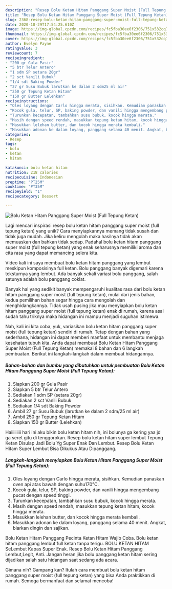 ```yaml
---
description: "Resep Bolu Ketan Hitam Panggang Super Moist (Full Tepung Ketan), Lezat Sekali"
title: "Resep Bolu Ketan Hitam Panggang Super Moist (Full Tepung Ketan), Lezat Sekali"
slug: 2368-resep-bolu-ketan-hitam-panggang-super-moist-full-tepung-ketan-lezat-sekali
date: 2020-10-29T17:54:25.610Z
image: https://img-global.cpcdn.com/recipes/fc5fba30ee6f2306/751x532cq70/bolu-ketan-hitam-panggang-super-moist-full-tepung-ketan-foto-resep-utama.jpg
thumbnail: https://img-global.cpcdn.com/recipes/fc5fba30ee6f2306/751x532cq70/bolu-ketan-hitam-panggang-super-moist-full-tepung-ketan-foto-resep-utama.jpg
cover: https://img-global.cpcdn.com/recipes/fc5fba30ee6f2306/751x532cq70/bolu-ketan-hitam-panggang-super-moist-full-tepung-ketan-foto-resep-utama.jpg
author: Evelyn Payne
ratingvalue: 3
reviewcount: 7
recipeingredient:
- "200 gr Gula Pasir"
- "5 btr Telur Antero"
- "1 sdm SP setara 20gr"
- "2 sct Vanili Bubuk"
- "1/4 sdt Baking Powder"
- "27 gr Susu Bubuk larutkan ke dalam 2 sdm25 ml air"
- "250 gr Tepung Ketan Hitam"
- "150 gr Butter Lelehkan"
recipeinstructions:
- "Oles loyang dengan Carlo hingga merata, sisihkan. Kemudian panaskan oven api atas bawah dengan suhu170°C."
- "Kocok gula, telur, SP, baking powder, dan vanili hingga mengembang pucat dengan speed tinggi."
- "Turunkan kecepatan, tambahkan susu bubuk, kocok hingga merata."
- "Masih dengan speed rendah, masukkan tepung ketan hitam, kocok hingga merata."
- "Masukkan lelehan butter, dan kocok hingga merata kembali."
- "Masukkan adonan ke dalam loyang, panggang selama 40 menit. Angkat, biarkan dingin dan sajikan."
categories:
- Resep
tags:
- bolu
- ketan
- hitam

katakunci: bolu ketan hitam 
nutrition: 218 calories
recipecuisine: Indonesian
preptime: "PT25M"
cooktime: "PT35M"
recipeyield: "1"
recipecategory: Dessert

---
```



![Bolu Ketan Hitam Panggang Super Moist (Full Tepung Ketan)](https://img-global.cpcdn.com/recipes/fc5fba30ee6f2306/751x532cq70/bolu-ketan-hitam-panggang-super-moist-full-tepung-ketan-foto-resep-utama.jpg)

Lagi mencari inspirasi resep bolu ketan hitam panggang super moist (full tepung ketan) yang unik? Cara menyiapkannya memang tidak susah dan tidak juga mudah. Jika keliru mengolah maka hasilnya tidak akan memuaskan dan bahkan tidak sedap. Padahal bolu ketan hitam panggang super moist (full tepung ketan) yang enak seharusnya memiliki aroma dan cita rasa yang dapat memancing selera kita.

Video kali ini saya membuat bolu ketan hitam panggang yang lembut meskipun komposisinya full ketan. Bolu panggang banyak digemari karena teksturnya yang lembut. Ada banyak sekali variasi bolu panggang, salah satunya adalah bolu panggang coklat.

Banyak hal yang sedikit banyak mempengaruhi kualitas rasa dari bolu ketan hitam panggang super moist (full tepung ketan), mulai dari jenis bahan, kedua pemilihan bahan segar hingga cara mengolah dan menghidangkannya. Tidak usah pusing jika mau menyiapkan bolu ketan hitam panggang super moist (full tepung ketan) enak di rumah, karena asal sudah tahu triknya maka hidangan ini mampu menjadi suguhan istimewa.


Nah, kali ini kita coba, yuk, variasikan bolu ketan hitam panggang super moist (full tepung ketan) sendiri di rumah. Tetap dengan bahan yang sederhana, hidangan ini dapat memberi manfaat untuk membantu menjaga kesehatan tubuh kita. Anda dapat membuat Bolu Ketan Hitam Panggang Super Moist (Full Tepung Ketan) memakai 8 bahan dan 6 langkah pembuatan. Berikut ini langkah-langkah dalam membuat hidangannya.

<!--inarticleads1-->

##### Bahan-bahan dan bumbu yang dibutuhkan untuk pembuatan Bolu Ketan Hitam Panggang Super Moist (Full Tepung Ketan):

1. Siapkan 200 gr Gula Pasir
1. Siapkan 5 btr Telur Antero
1. Sediakan 1 sdm SP (setara 20gr)
1. Sediakan 2 sct Vanili Bubuk
1. Sediakan 1/4 sdt Baking Powder
1. Ambil 27 gr Susu Bubuk (larutkan ke dalam 2 sdm/25 ml air)
1. Ambil 250 gr Tepung Ketan Hitam
1. Siapkan 150 gr Butter (Lelehkan)


Haiiiiiiiii hari ini aku bikin bolu ketan hitam nih, ini bolunya ga kering yaa jd ga seret gitu di tenggorokan. Resep bolu ketan hitam super lembut Tepung Ketan Disulap Jadi Bolu Yg Super Enak Dan Lembut. Resep Bolu Ketan Hitam Super Lembut Bisa Dikukus Atau Dipanggang. 

<!--inarticleads2-->

##### Langkah-langkah menyiapkan Bolu Ketan Hitam Panggang Super Moist (Full Tepung Ketan):

1. Oles loyang dengan Carlo hingga merata, sisihkan. Kemudian panaskan oven api atas bawah dengan suhu170°C.
1. Kocok gula, telur, SP, baking powder, dan vanili hingga mengembang pucat dengan speed tinggi.
1. Turunkan kecepatan, tambahkan susu bubuk, kocok hingga merata.
1. Masih dengan speed rendah, masukkan tepung ketan hitam, kocok hingga merata.
1. Masukkan lelehan butter, dan kocok hingga merata kembali.
1. Masukkan adonan ke dalam loyang, panggang selama 40 menit. Angkat, biarkan dingin dan sajikan.


Bolu Ketan Hitam Panggang Pecinta Ketan Hitam Wajib Coba. Bolu ketan hitam panggang lembut full ketan tanpa terigu. BOLU KETAN HITAM SeLembut Kapas Super Enak. Resep Bolu Ketan Hitam Panggang Lembut,Legit, Anti. Jangan heran jika bolu panggang ketan hitam sering dijadikan salah satu hidangan saat sedang ada acara. 

Gimana nih? Gampang kan? Itulah cara membuat bolu ketan hitam panggang super moist (full tepung ketan) yang bisa Anda praktikkan di rumah. Semoga bermanfaat dan selamat mencoba!
